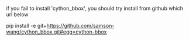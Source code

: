 if you fail to install 'cython_bbox', you should try install from github which url below

pip install -e git+https://github.com/samson-wang/cython_bbox.git#egg=cython-bbox